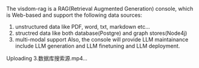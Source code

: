 The visdom-rag is a RAG(Retrieval Augmented Generation) console, which is Web-based and support the following data sources:
1. unstructured data like PDF, word, txt, markdown etc...
2. structred data like both database(Postgre) and graph stores(Node4j)
3. multi-modal support
Also, the console will provide LLM maintainance include LLM generation and LLM finetuning and LLM deployment.


Uploading 3.数据库搜索源.mp4…

